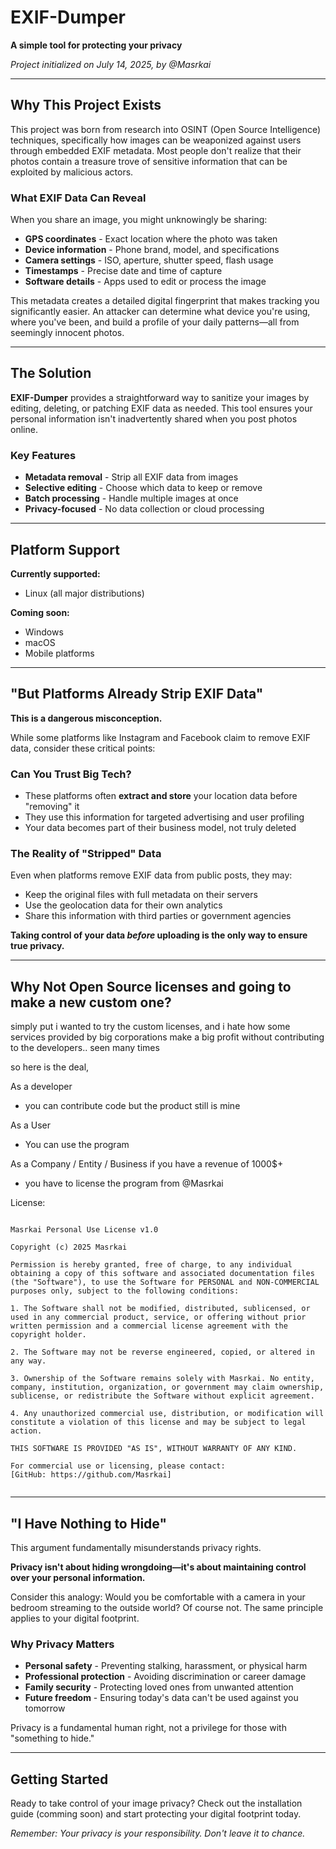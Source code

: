 # EXIF-Dumper

**A simple tool for protecting your privacy**

*Project initialized on July 14, 2025, by @Masrkai*

---

## Why This Project Exists

This project was born from research into OSINT (Open Source Intelligence) techniques, specifically how images can be weaponized against users through embedded EXIF metadata. Most people don't realize that their photos contain a treasure trove of sensitive information that can be exploited by malicious actors.

### What EXIF Data Can Reveal

When you share an image, you might unknowingly be sharing:

- **GPS coordinates** - Exact location where the photo was taken
- **Device information** - Phone brand, model, and specifications
- **Camera settings** - ISO, aperture, shutter speed, flash usage
- **Timestamps** - Precise date and time of capture
- **Software details** - Apps used to edit or process the image

This metadata creates a detailed digital fingerprint that makes tracking you significantly easier. An attacker can determine what device you're using, where you've been, and build a profile of your daily patterns—all from seemingly innocent photos.

---

## The Solution

**EXIF-Dumper** provides a straightforward way to sanitize your images by editing, deleting, or patching EXIF data as needed. This tool ensures your personal information isn't inadvertently shared when you post photos online.

### Key Features

- **Metadata removal** - Strip all EXIF data from images
- **Selective editing** - Choose which data to keep or remove
- **Batch processing** - Handle multiple images at once
- **Privacy-focused** - No data collection or cloud processing

---

## Platform Support

**Currently supported:**
- Linux (all major distributions)

**Coming soon:**
- Windows
- macOS
- Mobile platforms

---

## "But Platforms Already Strip EXIF Data"

**This is a dangerous misconception.**

While some platforms like Instagram and Facebook claim to remove EXIF data, consider these critical points:

### Can You Trust Big Tech?

- These platforms often **extract and store** your location data before "removing" it
- They use this information for targeted advertising and user profiling
- Your data becomes part of their business model, not truly deleted

### The Reality of "Stripped" Data

Even when platforms remove EXIF data from public posts, they may:
- Keep the original files with full metadata on their servers
- Use the geolocation data for their own analytics
- Share this information with third parties or government agencies

**Taking control of your data *before* uploading is the only way to ensure true privacy.**

---


## Why Not Open Source licenses and going to make a new custom one?

simply put i wanted to try the custom licenses, and i hate how some services provided by big corporations make a big profit without contributing to the developers.. seen many times

so here is the deal,

As a developer
- you can contribute code but the product still is mine

As a User
- You can use the program

As a Company / Entity / Business if you have a revenue of 1000$+
- you have to license the program from @Masrkai

License:

```

Masrkai Personal Use License v1.0

Copyright (c) 2025 Masrkai

Permission is hereby granted, free of charge, to any individual obtaining a copy of this software and associated documentation files (the "Software"), to use the Software for PERSONAL and NON-COMMERCIAL purposes only, subject to the following conditions:

1. The Software shall not be modified, distributed, sublicensed, or used in any commercial product, service, or offering without prior written permission and a commercial license agreement with the copyright holder.

2. The Software may not be reverse engineered, copied, or altered in any way.

3. Ownership of the Software remains solely with Masrkai. No entity, company, institution, organization, or government may claim ownership, sublicense, or redistribute the Software without explicit agreement.

4. Any unauthorized commercial use, distribution, or modification will constitute a violation of this license and may be subject to legal action.

THIS SOFTWARE IS PROVIDED "AS IS", WITHOUT WARRANTY OF ANY KIND.

For commercial use or licensing, please contact:
[GitHub: https://github.com/Masrkai]


```
---

## "I Have Nothing to Hide"

This argument fundamentally misunderstands privacy rights.

**Privacy isn't about hiding wrongdoing—it's about maintaining control over your personal information.**

Consider this analogy: Would you be comfortable with a camera in your bedroom streaming to the outside world? Of course not. The same principle applies to your digital footprint.

### Why Privacy Matters

- **Personal safety** - Preventing stalking, harassment, or physical harm
- **Professional protection** - Avoiding discrimination or career damage
- **Family security** - Protecting loved ones from unwanted attention
- **Future freedom** - Ensuring today's data can't be used against you tomorrow

Privacy is a fundamental human right, not a privilege for those with "something to hide."

---

## Getting Started

Ready to take control of your image privacy? Check out the installation guide (comming soon) and start protecting your digital footprint today.

*Remember: Your privacy is your responsibility. Don't leave it to chance.*
